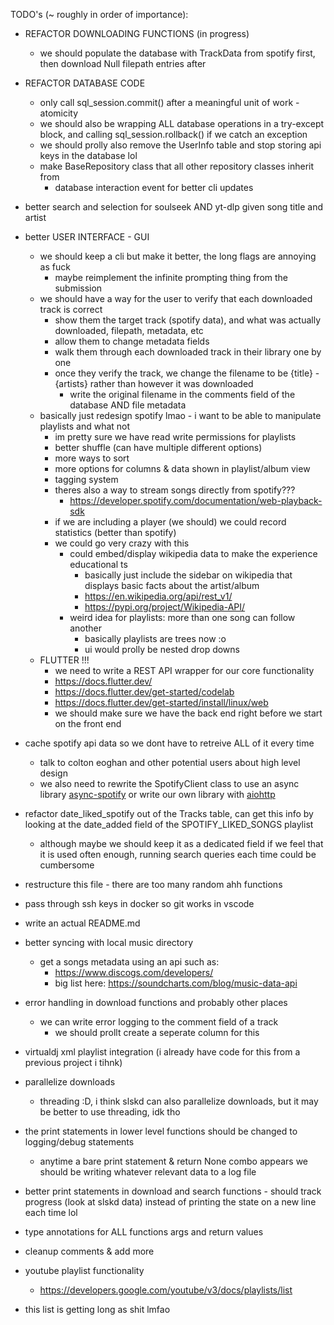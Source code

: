 TODO's (~ roughly in order of importance):
  - REFACTOR DOWNLOADING FUNCTIONS (in progress)
      - we should populate the database with TrackData from spotify first, then download Null filepath entries after
  - REFACTOR DATABASE CODE
      - only call sql_session.commit() after a meaningful unit of work - atomicity
      - we should also be wrapping ALL database operations in a try-except block, and calling sql_session.rollback() if we catch an exception
      - we should prolly also remove the UserInfo table and stop storing api keys in the database lol
      - make BaseRepository class that all other repository classes inherit from
          - database interaction event for better cli updates
  - better search and selection for soulseek AND yt-dlp given song title and artist
  - better USER INTERFACE - GUI 
      - we should keep a cli but make it better, the long flags are annoying as fuck
          - maybe reimplement the infinite prompting thing from the submission
      - we should have a way for the user to verify that each downloaded track is correct
          - show them the target track (spotify data), and what was actually downloaded, filepath, metadata, etc
          - allow them to change metadata fields
          - walk them through each downloaded track in their library one by one
          - once they verify the track, we change the filename to be {title} - {artists} rather than however it was downloaded
              - write the original filename in the comments field of the database AND file metadata
      - basically just redesign spotify lmao - i want to be able to manipulate playlists and what not
          - im pretty sure we have read write permissions for playlists
          - better shuffle (can have multiple different options)
          - more ways to sort
          - more options for columns & data shown in playlist/album view
          - tagging system
          - theres also a way to stream songs directly from spotify??? 
              - https://developer.spotify.com/documentation/web-playback-sdk
          - if we are including a player (we should) we could record statistics (better than spotify)
          - we could go very crazy with this
              - could embed/display wikipedia data to make the experience educational ts
                  - basically just include the sidebar on wikipedia that displays basic facts about the artist/album
                  - https://en.wikipedia.org/api/rest_v1/
                  - https://pypi.org/project/Wikipedia-API/ 
              - weird idea for playlists: more than one song can follow another
                  - basically playlists are trees now :o
                  - ui would prolly be nested drop downs
      - FLUTTER !!!
          - we need to write a REST API wrapper for our core functionality
          - https://docs.flutter.dev/
          - https://docs.flutter.dev/get-started/codelab
          - https://docs.flutter.dev/get-started/install/linux/web
          - we should make sure we have the back end right before we start on the front end
  - cache spotify api data so we dont have to retreive ALL of it every time
      - talk to colton eoghan and other potential users about high level design
      - we also need to rewrite the SpotifyClient class to use an async library [async-spotify](https://pypi.org/project/async-spotify/) or write our own library with [aiohttp](https://pypi.org/project/aiohttp/)
  - refactor date_liked_spotify out of the Tracks table, can get this info by looking at the date_added field of the SPOTIFY_LIKED_SONGS playlist
      - although maybe we should keep it as a dedicated field if we feel that it is used often enough, running search queries each time could be cumbersome
  - restructure this file - there are too many random ahh functions
  - pass through ssh keys in docker so git works in vscode
  - write an actual README.md
  - better syncing with local music directory
      - get a songs metadata using an api such as:
          - https://www.discogs.com/developers/
          - big list here: https://soundcharts.com/blog/music-data-api
  - error handling in download functions and probably other places
      - we can write error logging to the comment field of a track
          - we should prollt create a seperate column for this
  - virtualdj xml playlist integration (i already have code for this from a previous project i tihnk)
  - parallelize downloads
      - threading :D, i think slskd can also parallelize downloads, but it may be better to use threading, idk tho
  - the print statements in lower level functions should be changed to logging/debug statements
      - anytime a bare print statement & return None combo appears we should be writing whatever relevant data to a log file
  - better print statements in download and search functions - should track progress (look at slskd data) instead of printing the state on a new line each time lol
  - type annotations for ALL functions args and return values
  - cleanup comments & add more
  - youtube playlist functionality
      - https://developers.google.com/youtube/v3/docs/playlists/list

  - this list is getting long as shit lmfao